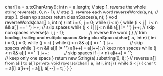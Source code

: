 char[] a = s.toCharArray();
int n = a.length;
// step 1. reverse the whole string
reverse(a, 0, n - 1);
// step 2. reverse each word
reverseWords(a, n);
// step 3. clean up spaces
return cleanSpaces(a, n);
}
void reverseWords(char[] a, int n) {
int i = 0, j = 0;
while (i < n) {
while (i < j || i < n && a[i] == ' ') i++; // skip spaces
while (j < i || j < n && a[j] != ' ') j++; // skip non spaces
reverse(a, i, j - 1);                      // reverse the word
}
}
// trim leading, trailing and multiple spaces
String cleanSpaces(char[] a, int n) {
int i = 0, j = 0;
while (j < n) {
while (j < n && a[j] == ' ') j++;             // skip spaces
while (j < n && a[j] != ' ') a[i++] = a[j++]; // keep non spaces
while (j < n && a[j] == ' ') j++;             // skip spaces
if (j < n) a[i++] = ' ';                      // keep only one space
}
return new String(a).substring(0, i);
}
// reverse a[] from a[i] to a[j]
private void reverse(char[] a, int i, int j) {
while (i < j) {
char t = a[i];
a[i++] = a[j];
a[j--] = t;
}
}
}
```